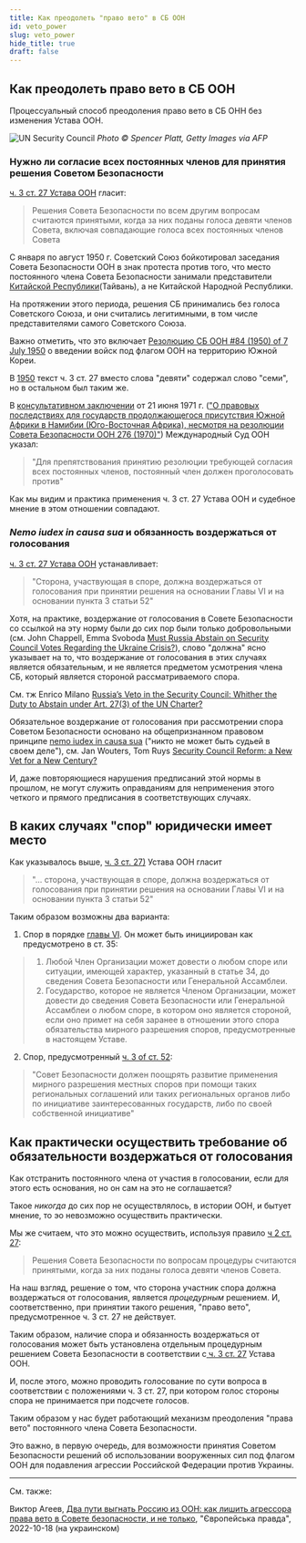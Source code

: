 ```yaml
---
title: Как преодолеть "право вето" в СБ ООН
id: veto_power
slug: veto_power
hide_title: true
draft: false 
---
```


## Как преодолеть право вето в СБ ООН 

Процессуальный способ преодоления право вето в СБ ОНН без изменения Устава ООН.

![UN Security Council](/img/Illustrations/docs/UN/veto_power/Zelensky_UN_SC.jpg "© Spencer Platt, Getty Images via AFP")
*Photo © Spencer Platt, Getty Images via AFP*

### Нужно ли согласие всех постоянных членов для принятия решения Советом Безопасности

[ч. 3 ст. 27 Устава ООН](https://www.un.org/ru/about-us/un-charter/chapter-5) гласит:
> Решения Совета Безопасности по всем другим вопросам считаются принятыми, когда за них поданы голоса девяти членов Совета, включая совпадающие голоса всех постоянных членов Совета

С января по август 1950 г. Советский Союз бойкотировал заседания Совета Безопасности ООН в знак протеста против того, что место постоянного члена Совета Безопасности занимали представители [Китайской Республики](https://ru.wikipedia.org/wiki/%D0%9A%D0%B8%D1%82%D0%B0%D0%B9%D1%81%D0%BA%D0%B0%D1%8F_%D0%A0%D0%B5%D1%81%D0%BF%D1%83%D0%B1%D0%BB%D0%B8%D0%BA%D0%B0_(%D0%A2%D0%B0%D0%B9%D0%B2%D0%B0%D0%BD%D1%8C))(Тайвань), а не Китайской Народной Республики.

На протяжении этого периода, решения СБ принимались без голоса Советского Союза, и они считались легитимными, в том числе представителями самого Советского Союза. 

Важно отметить, что это включает [Резолюцию СБ ООН #84 (1950) of 7 July 1950](https://en.wikipedia.org/wiki/United_Nations_Security_Council_Resolution_84) о введении войск под флагом ООН на территорию Южной Кореи. 

В [1950](https://treaties.un.org/doc/publication/ctc/uncharter.pdf) текст ч. 3 ст. 27 вместо слова "девяти" содержал слово "семи", но в остальном был таким же. 

В [консультативном заключении](https://www.icj-cij.org/public/files/case-related/53/053-19710621-ADV-01-00-EN.pdf) от 21 июня 1971 г. (["О правовых последствиях для государств продолжающегося присутствия Южной Африки в Намибии (Юго-Восточная Африка), несмотря на резолюции Совета Безопасности ООН 276 (1970)"](https://www.icj-cij.org/en/case/53)) Международный Суд ООН указал:

> "Для препятствования принятию резолюции требующей согласия всех постоянных членов, постоянный член должен проголосовать против" 

Как мы видим и практика применения ч. 3 ст. 27 Устава ООН и судебное мнение в этом отношении совпадают. 

### *Nemo iudex in causa sua* и обязанность воздержаться от голосования 

[ч. 3 ст. 27 Устава ООН](https://www.un.org/ru/about-us/un-charter/chapter-5) устанавливает:
>  "Сторона, участвующая в споре, должна воздержаться от голосования при принятии решения на основании Главы VI и на основании пункта 3 статьи 52"

Хотя, на практике, воздержание от голосования в Совете Безопасности со ссылкой на эту норму были до сих пор были только добровольными (см. John Chappell, Emma Svoboda [Must Russia Abstain on Security Council Votes Regarding the Ukraine Crisis?](https://www.lawfareblog.com/must-russia-abstain-security-council-votes-regarding-ukraine-crisis)), слово "должна" ясно указывает на то, что воздержание от голосования в этих случаях является обязательным, и не является предметом усмотрения члена СБ, который является стороной рассматриваемого спора. 

См. тж Enrico Milano [Russia’s Veto in the Security Council: Whither the Duty to Abstain under Art. 27(3) of the UN Charter?](https://www.zaoerv.de/75_2015/75_2015_1_a_215_232.pdf) 

Обязательное воздержание от голосования при рассмотрении спора Советом Безопасности основано на общепризнанном правовом принципе [nemo iudex in causa sua](https://en.wikipedia.org/wiki/Nemo_iudex_in_causa_sua) ("никто не может быть судьей в своем деле"), см. Jan Wouters, Tom Ruys [Security Council Reform: a New Vet for a New Century?](https://aei.pitt.edu/8980/1/ep9.pdf#page=16) 

И, даже повторяющиеся нарушения предписаний этой нормы в прошлом, не могут служить оправданиям для неприменения этого четкого и прямого предписания в соответствующих случаях.

## В каких случаях "спор" юридически имеет место 

Как указывалось выше, [ч. 3 ст. 27)](https://www.un.org/ru/about-us/un-charter/chapter-5) Устава ООН гласит 

>  "... сторона, участвующая в споре, должна воздержаться от голосования при принятии решения на основании Главы VI и на основании пункта 3 статьи 52"

Таким образом возможны два варианта: 


1) Спор в порядке [главы VI](https://www.un.org/ru/about-us/un-charter/chapter-6). 
Он может быть инициирован как предусмотрено в ст. 35:
> 1. Любой Член Организации может довести о любом споре или ситуации, имеющей характер, указанный в статье 34, до сведения Совета Безопасности или Генеральной Ассамблеи.
> 2. Государство, которое не является Членом Организации, может довести до сведения Совета Безопасности или Генеральной Ассамблеи о любом споре, в котором оно является стороной, если оно примет на себя заранее в отношении этого спора обязательства мирного разрешения споров, предусмотренные в настоящем Уставе.

2) Спор, предусмотренный [ч. 3 of ст. 52](https://www.un.org/ru/about-us/un-charter/chapter-8):
> "Совет Безопасности должен поощрять развитие применения мирного разрешения местных споров при помощи таких региональных соглашений или таких региональных органов либо по инициативе заинтересованных государств, либо по своей собственной инициативе"

## Как практически осуществить требование об обязательности воздержаться от голосования 

Как отстранить постоянного члена от участия в голосовании, если для этого есть основания, но он сам на это не соглашается? 

Такое *никогда* до сих пор не осуществлялось, в истории ООН, и бытует мнение, то эо невозможно осуществить практически. 

Мы же считаем, что это можно осуществить, используя правило [ч 2 ст. 27](https://www.un.org/ru/about-us/un-charter/chapter-5): 
> Решения Совета Безопасности по вопросам процедуры считаются принятыми, когда за них поданы голоса девяти членов Совета.

На наш взгляд, решение о том, что сторона участник спора должна воздержаться от голосования, является *процедурным* решением. И, соответственно, при принятии такого решения, "право вето", предусмотренное ч. 3 ст. 27 не действует.

Таким образом, наличие спора и обязанность воздержаться от голосования может быть установлена отдельным процедурным решением Совета Безопасности в соответствии с[ ч. 3 ст. 27](https://www.un.org/ru/about-us/un-charter/chapter-5) Устава ООН.

И, после этого, можно проводить голосование по сути вопроса в соответствии с положениями ч. 3 ст. 27, при котором голос стороны спора не принимается при подсчете голосов. 

Таким образом у нас будет работающий механизм преодоления "права вето" постоянного члена Совета Безопасности. 

Это важно, в первую очередь, для возможности принятия Советом Безопасности решений об использовании вооруженных сил под флагом ООН для подавления агрессии Российской Федерации против Украины. 

---

См. также:

Виктор Агеев, [Два пути выгнать Россию из ООН: как лишить агрессора права вето в Совете безопасности, и не только](https://www.eurointegration.com.ua/articles/2022/10/18/7148832/), "Європейська правда", 2022-10-18 (на украинском)